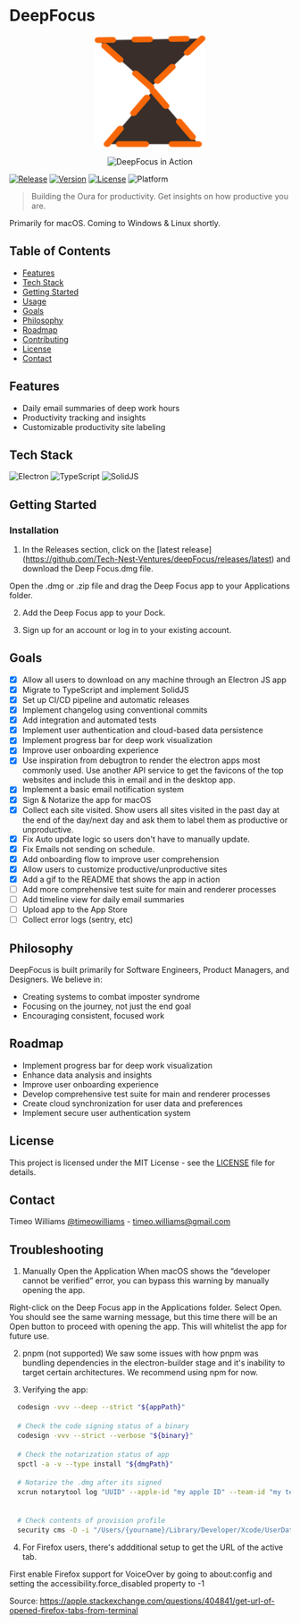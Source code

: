 # DeepFocus

<p align="center">
  <img src="resources/icon.png" alt="DeepFocus Logo" width="200" height="200">
</p>

<p align="center">
  <img src="ezgif.com-optimize.gif" alt="DeepFocus in Action" width="700">
</p>


[![Release](https://github.com/Tech-Nest-Ventures/deepFocus/actions/workflows/release.yml/badge.svg)](https://github.com/Tech-Nest-Ventures/deepFocus/actions/workflows/release.yml)
[![Version](https://img.shields.io/npm/v/project.svg)](https://www.npmjs.com/package/project)
[![License](https://img.shields.io/badge/license-MIT-blue.svg)](LICENSE)
![Platform](https://img.shields.io/badge/platform-macOS-lightgrey.svg)

> Building the Oura for productivity. Get insights on how productive you are.

Primarily for macOS. Coming to Windows & Linux shortly.

## Table of Contents

- [Features](#features)
- [Tech Stack](#tech-stack)
- [Getting Started](#getting-started)
- [Usage](#usage)
- [Goals](#goals)
- [Philosophy](#philosophy)
- [Roadmap](#roadmap)
- [Contributing](#contributing)
- [License](#license)
- [Contact](#contact)

## Features

- Daily email summaries of deep work hours
- Productivity tracking and insights
- Customizable productivity site labeling

## Tech Stack

![Electron](https://img.shields.io/badge/-Electron-47848F?style=flat-square&logo=electron&logoColor=white)
![TypeScript](https://img.shields.io/badge/-TypeScript-3178C6?style=flat-square&logo=typescript&logoColor=white)
![SolidJS](https://img.shields.io/badge/-SolidJS-2C4F7C?style=flat-square&logo=solid&logoColor=white)

## Getting Started


### Installation

1. In the Releases section, click on the [latest release] (https://github.com/Tech-Nest-Ventures/deepFocus/releases/latest) and download the Deep Focus.dmg file.

Open the .dmg or .zip file and drag the Deep Focus app to your Applications folder.

2. Add the Deep Focus app to your Dock.

3. Sign up for an account or log in to your existing account.

## Goals

- [x] Allow all users to download on any machine through an Electron JS app
- [x] Migrate to TypeScript and implement SolidJS
- [x] Set up CI/CD pipeline and automatic releases
- [x] Implement changelog using conventional commits
- [x] Add integration and automated tests
- [x] Implement user authentication and cloud-based data persistence
- [x] Implement progress bar for deep work visualization
- [x] Improve user onboarding experience
- [x] Use inspiration from debugtron to render the electron apps most commonly used. Use another API service to get the favicons of the top websites and include this in email and in the desktop app.
- [x] Implement a basic email notification system
- [x] Sign & Notarize the app for macOS
- [x] Collect each site visited. Show users all sites visited in the past day at the end of the day/next day and ask them to label them as productive or unproductive.
- [x] Fix Auto update logic so users don't have to manually update.
- [x] Fix Emails not sending on schedule. 
- [x] Add onboarding flow to improve user comprehension
- [x] Allow users to customize productive/unproductive sites
- [x] Add a gif to the README that shows the app in action
- [ ] Add more comprehensive test suite for main and renderer processes
- [ ] Add timeline view for daily email summaries
- [ ] Upload app to the App Store
- [ ] Collect error logs (sentry, etc)

## Philosophy

DeepFocus is built primarily for Software Engineers, Product Managers, and Designers. We believe in:

- Creating systems to combat imposter syndrome
- Focusing on the journey, not just the end goal
- Encouraging consistent, focused work

## Roadmap

- Implement progress bar for deep work visualization
- Enhance data analysis and insights
- Improve user onboarding experience
- Develop comprehensive test suite for main and renderer processes
- Create cloud synchronization for user data and preferences
- Implement secure user authentication system

## License

This project is licensed under the MIT License - see the [LICENSE](LICENSE) file for details.

## Contact

Timeo Williams [@timeowilliams](https://twitter.com/timeowilliams) - timeo.williams@gmail.com

## Troubleshooting

1. Manually Open the Application
   When macOS shows the “developer cannot be verified” error, you can bypass this warning by manually opening the app.

Right-click on the Deep Focus app in the Applications folder.
Select Open.
You should see the same warning message, but this time there will be an Open button to proceed with opening the app.
This will whitelist the app for future use.

2. pnpm (not supported)
   We saw some issues with how pnpm was bundling dependencies in the electron-builder stage and it's inability to target certain architectures. We recommend using npm for now.

3. Verifying the app:

```bash
  codesign -vvv --deep --strict "${appPath}"

  # Check the code signing status of a binary
  codesign -vvv --strict --verbose "${binary}"

  # Check the notarization status of app
  spctl -a -v --type install "${dmgPath}"

  # Notarize the .dmg after its signed
  xcrun notarytool log "UUID" --apple-id "my apple ID" --team-id "my team id" --password "my app password"


  # Check contents of provision profile
  security cms -D -i "/Users/{yourname}/Library/Developer/Xcode/UserData/Provisioning\ Profiles/{nameOfProvisioningProfile}.provisionprofile"


```

4. For Firefox users, there's addditional setup to get the URL of the active tab.

First enable Firefox support for VoiceOver by going to about:config and setting the accessibility.force_disabled property to -1

Source: https://apple.stackexchange.com/questions/404841/get-url-of-opened-firefox-tabs-from-terminal